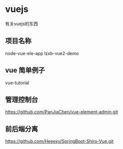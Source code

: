 # vuejs
有关vuejs的东西

## 项目名称
node-vue-ele-app
lzxb-vue2-demo


## vue 简单例子

vue-tutorial

## 管理控制台

https://github.com/PanJiaChen/vue-element-admin.git

## 前后端分离

https://github.com/Heeexy/SpringBoot-Shiro-Vue.git
